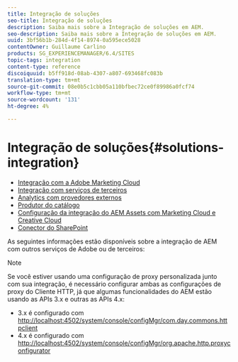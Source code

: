 ```yaml
---
title: Integração de soluções
seo-title: Integração de soluções
description: Saiba mais sobre a Integração de soluções em AEM.
seo-description: Saiba mais sobre a Integração de soluções em AEM.
uuid: 3bf56b1b-284d-4f14-8974-0a595ece5028
contentOwner: Guillaume Carlino
products: SG_EXPERIENCEMANAGER/6.4/SITES
topic-tags: integration
content-type: reference
discoiquuid: b5ff918d-08ab-4307-a807-693468fc083b
translation-type: tm+mt
source-git-commit: 08e0b5c1cbb05a110bfbec72ce0f89986a0fcf74
workflow-type: tm+mt
source-wordcount: '131'
ht-degree: 4%

---
```



# Integração de soluções{#solutions-integration}

* [Integração com a Adobe Marketing Cloud](/help/sites-administering/marketing-cloud.md)
* [Integração com serviços de terceiros](/help/sites-administering/third-party-services.md)
* [Analytics com provedores externos](/help/sites-administering/external-providers.md)
* [Produtor do catálogo](/help/sites-administering/catalog-producer.md)
* [Configuração da integração do AEM Assets com Marketing Cloud e Creative Cloud](/help/sites-administering/configure-assets-cc-integration.md)
* [Conector do SharePoint](/help/sites-administering/sharepoint-connector.md)

As seguintes informações estão disponíveis sobre a integração de AEM com outros serviços de Adobe ou de terceiros:

>[!NOTE]
>
>Se você estiver usando uma configuração de proxy personalizada junto com sua integração, é necessário configurar ambas as configurações de proxy do Cliente HTTP, já que algumas funcionalidades do AEM estão usando as APIs 3.x e outras as APIs 4.x:
>
>* 3.x é configurado com [http://localhost:4502/system/console/configMgr/com.day.commons.httpclient](http://localhost:4502/system/console/configMgr/com.day.commons.httpclient)
>* 4.x é configurado com [http://localhost:4502/system/console/configMgr/org.apache.http.proxyconfigurator](http://localhost:4502/system/console/configMgr/org.apache.http.proxyconfigurator)

>



